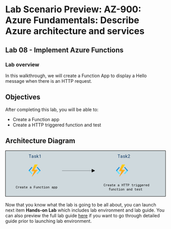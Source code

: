 # Lab Scenario Preview: AZ-900: Azure Fundamentals: Describe Azure architecture and services

## Lab 08 - Implement Azure Functions

### Lab overview

In this walkthrough, we will create a Function App to display a Hello message when there is an HTTP request.

## Objectives

After completing this lab, you will be able to:

- Create a Function app
- Create a HTTP triggered function and test

## Architecture Diagram

![](../images/az900lab08.PNG)

Now that you know what the lab is going to be all about, you can launch next item **Hands-on Lab** which includes lab environment and lab guide. You can also preview the full lab guide [here](https://experience.cloudlabs.ai/#/labguidepreview/3ca4d4db-1571-4081-a175-116b06ac8b11) if you want to go through detailed guide prior to launching lab environment.